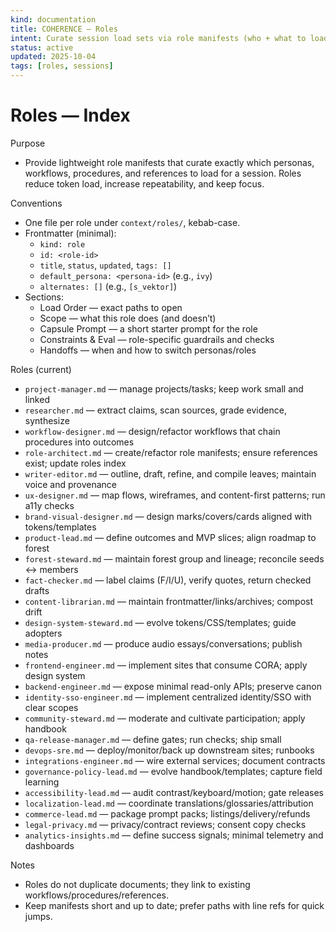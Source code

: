 ```yaml
---
kind: documentation
title: COHERENCE — Roles
intent: Curate session load sets via role manifests (who + what to load)
status: active
updated: 2025-10-04
tags: [roles, sessions]
---
```


# Roles — Index

Purpose
- Provide lightweight role manifests that curate exactly which personas, workflows, procedures, and references to load for a session. Roles reduce token load, increase repeatability, and keep focus.

Conventions
- One file per role under `context/roles/`, kebab-case.
- Frontmatter (minimal):
  - `kind: role`
  - `id: <role-id>`
  - `title`, `status`, `updated`, `tags: []`
  - `default_persona: <persona-id>` (e.g., `ivy`)
  - `alternates: []` (e.g., `[s_vektor]`)
- Sections:
  - Load Order — exact paths to open
  - Scope — what this role does (and doesn’t)
  - Capsule Prompt — a short starter prompt for the role
  - Constraints & Eval — role-specific guardrails and checks
  - Handoffs — when and how to switch personas/roles

Roles (current)
- `project-manager.md` — manage projects/tasks; keep work small and linked
- `researcher.md` — extract claims, scan sources, grade evidence, synthesize
- `workflow-designer.md` — design/refactor workflows that chain procedures into outcomes
- `role-architect.md` — create/refactor role manifests; ensure references exist; update roles index
- `writer-editor.md` — outline, draft, refine, and compile leaves; maintain voice and provenance
- `ux-designer.md` — map flows, wireframes, and content-first patterns; run a11y checks
- `brand-visual-designer.md` — design marks/covers/cards aligned with tokens/templates
- `product-lead.md` — define outcomes and MVP slices; align roadmap to forest
- `forest-steward.md` — maintain forest group and lineage; reconcile seeds ↔ members
- `fact-checker.md` — label claims (F/I/U), verify quotes, return checked drafts
- `content-librarian.md` — maintain frontmatter/links/archives; compost drift
- `design-system-steward.md` — evolve tokens/CSS/templates; guide adopters
- `media-producer.md` — produce audio essays/conversations; publish notes
- `frontend-engineer.md` — implement sites that consume CORA; apply design system
- `backend-engineer.md` — expose minimal read-only APIs; preserve canon
- `identity-sso-engineer.md` — implement centralized identity/SSO with clear scopes
- `community-steward.md` — moderate and cultivate participation; apply handbook
- `qa-release-manager.md` — define gates; run checks; ship small
- `devops-sre.md` — deploy/monitor/back up downstream sites; runbooks
- `integrations-engineer.md` — wire external services; document contracts
- `governance-policy-lead.md` — evolve handbook/templates; capture field learning
- `accessibility-lead.md` — audit contrast/keyboard/motion; gate releases
- `localization-lead.md` — coordinate translations/glossaries/attribution
- `commerce-lead.md` — package prompt packs; listings/delivery/refunds
- `legal-privacy.md` — privacy/contract reviews; consent copy checks
- `analytics-insights.md` — define success signals; minimal telemetry and dashboards

Notes
- Roles do not duplicate documents; they link to existing workflows/procedures/references.
- Keep manifests short and up to date; prefer paths with line refs for quick jumps.
